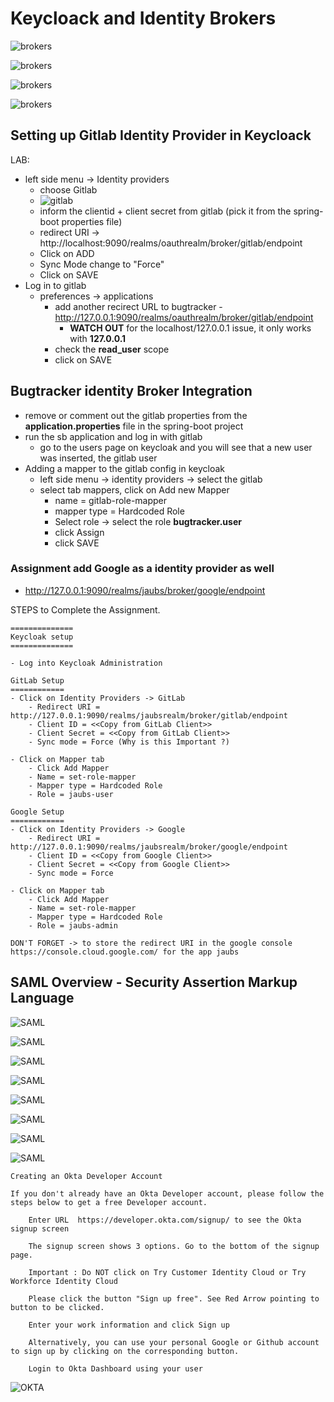 # Keycloack and Identity Brokers

![brokers](/course02/images/brokkers-001.png)

![brokers](/course02/images/brokkers-002.png)

![brokers](/course02/images/brokkers-003.png)

![brokers](/course02/images/flow-001.png)

## Setting up Gitlab Identity Provider in Keycloack
LAB:  
* left side menu -> Identity providers
  * choose Gitlab
  * ![gitlab](/course02/images/gitlab-001.png)
  * inform the clientid + client secret from gitlab (pick it from the spring-boot properties file)
  * redirect URI -> http://localhost:9090/realms/oauthrealm/broker/gitlab/endpoint
  * Click on ADD
  * Sync Mode change to "Force"
  * Click on SAVE
* Log in to gitlab
  * preferences -> applications
    * add another recirect URL to bugtracker - http://127.0.0.1:9090/realms/oauthrealm/broker/gitlab/endpoint
      * **WATCH OUT** for the localhost/127.0.0.1 issue, it only works with **127.0.0.1**
    * check the **read_user** scope
    * click on SAVE

 ## Bugtracker identity Broker Integration
 * remove or comment out the gitlab properties from the **application.properties** file in the spring-boot project
 * run the sb application and log in with gitlab
   * go to the users page on keycloak and you will see that a new user was inserted, the gitlab user
 * Adding a mapper to the gitlab config in keycloak
   * left side menu -> identity providers -> select the gitlab
   * select tab mappers, click on Add new Mapper
     * name = gitlab-role-mapper
     * mapper type = Hardcoded Role
     * Select role -> select the role **bugtracker.user**
     * click Assign
     * click SAVE

### Assignment add Google as a identity provider as well
* http://127.0.0.1:9090/realms/jaubs/broker/google/endpoint

STEPS to Complete the Assignment.  
```
==============
Keycloak setup
==============

- Log into Keycloak Administration

GitLab Setup
============
- Click on Identity Providers -> GitLab
    - Redirect URI = http://127.0.0.1:9090/realms/jaubsrealm/broker/gitlab/endpoint
    - Client ID = <<Copy from GitLab Client>>
    - Client Secret = <<Copy from GitLab Client>>
    - Sync mode = Force (Why is this Important ?)

- Click on Mapper tab
    - Click Add Mapper
    - Name = set-role-mapper
    - Mapper type = Hardcoded Role
    - Role = jaubs-user

Google Setup
============
- Click on Identity Providers -> Google
    - Redirect URI = http://127.0.0.1:9090/realms/jaubsrealm/broker/google/endpoint
    - Client ID = <<Copy from Google Client>>
    - Client Secret = <<Copy from Google Client>>
    - Sync mode = Force

- Click on Mapper tab
    - Click Add Mapper
    - Name = set-role-mapper
    - Mapper type = Hardcoded Role
    - Role = jaubs-admin

DON'T FORGET -> to store the redirect URI in the google console https://console.cloud.google.com/ for the app jaubs
```

## SAML Overview - Security Assertion Markup Language

![SAML](/course02/images/SAML-001.png)

![SAML](/course02/images/SAML-002.png)

![SAML](/course02/images/SAML-003.png)

![SAML](/course02/images/SAML-004.png)

![SAML](/course02/images/SAML-005.png)

![SAML](/course02/images/SAML-006.png)

![SAML](/course02/images/SAML-007.png)

![SAML](/course02/images/SAML-008.png)


```
Creating an Okta Developer Account

If you don't already have an Okta Developer account, please follow the steps below to get a free Developer account.

    Enter URL  https://developer.okta.com/signup/ to see the Okta signup screen

    The signup screen shows 3 options. Go to the bottom of the signup page.

    Important : Do NOT click on Try Customer Identity Cloud or Try Workforce Identity Cloud

    Please click the button "Sign up free". See Red Arrow pointing to button to be clicked.

    Enter your work information and click Sign up

    Alternatively, you can use your personal Google or Github account to sign up by clicking on the corresponding button.

    Login to Okta Dashboard using your user
```

![OKTA](/course02/images/okta-001.png)